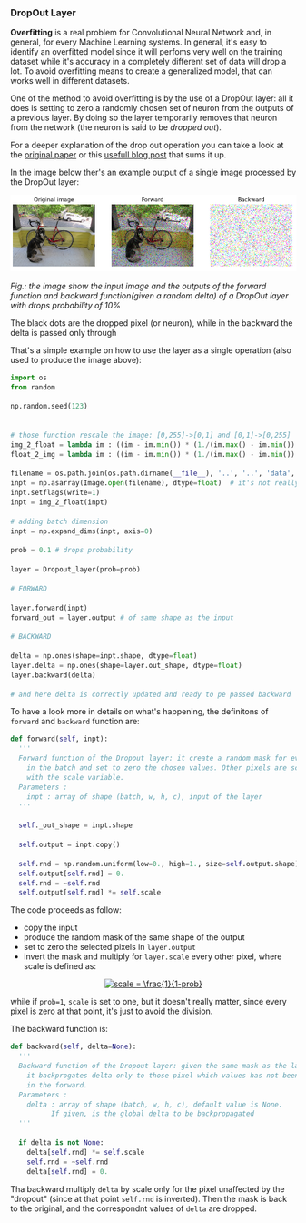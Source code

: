 ### DropOut Layer

**Overfitting** is a real problem for Convolutional Neural Network and, in general, for every Machine Learning systems. In general, it's easy to identify an overfitted model since it will perfoms very well on the training dataset while it's accuracy in a completely different set of data will drop a lot.
To avoid overfitting means to create a generalized model, that can works well in different datasets.

One of the method to avoid overfitting is by the use of a DropOut layer: all it does is setting to zero a randomly chosen set of neuron from the outputs of a previous layer. By doing so the layer temporarily removes that neuron from the network (the neuron is said to be *dropped out*).

For a deeper explanation of the drop out operation you can take a look at the [original paper](http://jmlr.org/papers/volume15/srivastava14a/srivastava14a.pdf)   or this [usefull blog post](https://machinelearningmastery.com/dropout-for-regularizing-deep-neural-networks/) that sums it up.

In the image below ther's an example output of a single image processed by the DropOut layer:

<p align="center">
  <img src="../images/dropout_prob10.png" >
</p>

*Fig.: the image show the input image and the outputs of the forward function and backward function(given a random delta) of a DropOut layer with drops probability of 10%*

The black dots are the dropped pixel (or neuron), while in the backward the delta is passed only through

That's a simple example on how to use the layer as a single operation (also used to produce the image above):

```python
import os
from random

np.random.seed(123)


# those function rescale the image: [0,255]->[0,1] and [0,1]->[0,255]
img_2_float = lambda im : ((im - im.min()) * (1./(im.max() - im.min()) * 1.)).astype(float)
float_2_img = lambda im : ((im - im.min()) * (1./(im.max() - im.min()) * 255.)).astype(np.uint8)

filename = os.path.join(os.path.dirname(__file__), '..', '..', 'data', 'dog.jpg')
inpt = np.asarray(Image.open(filename), dtype=float)  # it's not really meaningfull on a random image
inpt.setflags(write=1)
inpt = img_2_float(inpt)

# adding batch dimension
inpt = np.expand_dims(inpt, axis=0)

prob = 0.1 # drops probability

layer = Dropout_layer(prob=prob)

# FORWARD

layer.forward(inpt)
forward_out = layer.output # of same shape as the input

# BACKWARD

delta = np.ones(shape=inpt.shape, dtype=float)
layer.delta = np.ones(shape=layer.out_shape, dtype=float)
layer.backward(delta)

# and here delta is correctly updated and ready to pe passed backward
```
To have a look more in details on what's happening, the definitons of `forward` and `backward` function are:

```python
def forward(self, inpt):
  '''
  Forward function of the Dropout layer: it create a random mask for every input
    in the batch and set to zero the chosen values. Other pixels are scaled
    with the scale variable.
  Parameters :
    inpt : array of shape (batch, w, h, c), input of the layer
  '''

  self._out_shape = inpt.shape

  self.output = inpt.copy()

  self.rnd = np.random.uniform(low=0., high=1., size=self.output.shape) < self.probability
  self.output[self.rnd] = 0.
  self.rnd = ~self.rnd
  self.output[self.rnd] *= self.scale
```

The code proceeds as follow:

  * copy the input
  * produce the random mask of the same shape of the output
  * set to zero the selected pixels in `layer.output`
  * invert the mask and multiply for `layer.scale` every other pixel, where scale is defined as:

<p align="center">
<a href="https://www.codecogs.com/eqnedit.php?latex=scale&space;=&space;\frac{1}{1-prob}" target="_blank"><img src="https://latex.codecogs.com/gif.latex?scale&space;=&space;\frac{1}{1-prob}" title="scale = \frac{1}{1-prob}" /></a>
</p>

while if `prob=1`, `scale` is set to one, but it doesn't really matter, since every pixel is zero at that point, it's just to avoid the division.

The backward function is:

```python
def backward(self, delta=None):
  '''
  Backward function of the Dropout layer: given the same mask as the layer
    it backprogates delta only to those pixel which values has not been set to zero
    in the forward.
  Parameters :
    delta : array of shape (batch, w, h, c), default value is None.
          If given, is the global delta to be backpropagated
  '''

  if delta is not None:
    delta[self.rnd] *= self.scale
    self.rnd = ~self.rnd
    delta[self.rnd] = 0.
```

Tha backward multiply `delta` by scale only for the pixel unaffected by the "dropout" (since at that point `self.rnd` is inverted).
Then the mask is back to the original, and the correspondnt values of `delta` are dropped.
